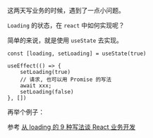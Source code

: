这两天写业务的时候，遇到了一点小问题。

`Loading` 的状态，在 `react` 中如何实现呢？

简单的来说，就是使用 `useState` 去实现。

```tsx
const [loading, setLoading] = useState(true)

useEffect(() => {
	setLoading(true)
	// 请求, 也可以用 Promise 的写法
	await xxx;
	setLoading(false)
}, [])
```

再举个例子：



参考 [从 loading 的 9 种写法谈 React 业务开发](https://juejin.cn/post/6844903757642203144)